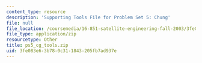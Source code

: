 ```yaml
---
content_type: resource
description: 'Supporting Tools File for Problem Set 5: Chung'
file: null
file_location: /coursemedia/16-851-satellite-engineering-fall-2003/3fe083e63b780c311843205fb7ad937e_ps5_cg_tools.zip
file_type: application/zip
resourcetype: Other
title: ps5_cg_tools.zip
uid: 3fe083e6-3b78-0c31-1843-205fb7ad937e
---
```

